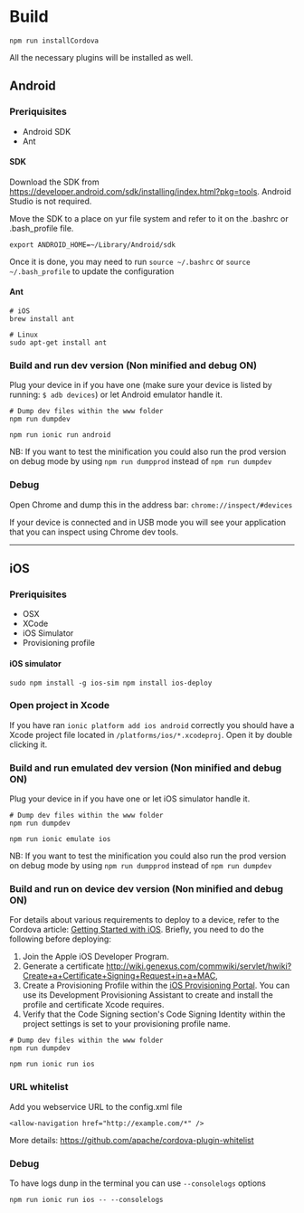 # Build

```
npm run installCordova
```

All the necessary plugins will be installed as well.

## Android

### Preriquisites

* Android SDK
* Ant

#### SDK

Download the SDK from <https://developer.android.com/sdk/installing/index.html?pkg=tools>. Android Studio is not required.

Move the SDK to a place on yur file system and refer to it on the .bashrc or .bash_profile file.

```
export ANDROID_HOME=~/Library/Android/sdk  
```

 Once it is done, you may need to run ```source ~/.bashrc``` or ```source ~/.bash_profile``` to update the configuration

#### Ant

```
# iOS
brew install ant

# Linux
sudo apt-get install ant
```

### Build and run dev version (Non minified and debug ON)

Plug your device in if you have one (make sure your device is listed by running: ```$ adb devices```) or let Android emulator handle it.

```
# Dump dev files within the www folder
npm run dumpdev

npm run ionic run android
```

NB: If you want to test the minification you could also run the prod version on debug mode by using ```npm run dumpprod``` instead of ```npm run dumpdev```

### Debug

Open Chrome and dump this in the address bar: ```chrome://inspect/#devices```

If your device is connected and in USB mode you will see your application that you can inspect using Chrome dev tools.

---

## iOS

### Preriquisites

* OSX
* XCode
* iOS Simulator
* Provisioning profile

#### iOS simulator

```
sudo npm install -g ios-sim npm install ios-deploy
```

### Open project in Xcode

If you have ran ```ionic platform add ios android``` correctly you should have a Xcode project file located in ```/platforms/ios/*.xcodeproj```. Open it by double clicking it.

### Build and run emulated dev version (Non minified and debug ON)

Plug your device in if you have one or let iOS simulator handle it.

```
# Dump dev files within the www folder
npm run dumpdev

npm run ionic emulate ios
```

NB: If you want to test the minification you could also run the prod version on debug mode by using ```npm run dumpprod``` instead of ```npm run dumpdev```

### Build and run on device dev version (Non minified and debug ON)

For details about various requirements to deploy to a device, refer to the Cordova article: [Getting Started with iOS](http://cordova.apache.org/docs/en/2.5.0/guide_getting-started_ios_index.md.html). Briefly, you need to do the following before deploying:

1. Join the Apple iOS Developer Program.
1. Generate a certificate http://wiki.genexus.com/commwiki/servlet/hwiki?Create+a+Certificate+Signing+Request+in+a+MAC,
1. Create a Provisioning Profile within the [iOS Provisioning Portal](https://developer.apple.com/ios/manage/overview/index.action). You can use its Development Provisioning Assistant to create and install the profile and certificate Xcode requires.
1. Verify that the Code Signing section's Code Signing Identity within the project settings is set to your provisioning profile name.

```
# Dump dev files within the www folder
npm run dumpdev

npm run ionic run ios
```

### URL whitelist

Add you webservice URL to the config.xml file

```
<allow-navigation href="http://example.com/*" />
```

More details: https://github.com/apache/cordova-plugin-whitelist

### Debug

To have logs dunp in the terminal you can use ```--consolelogs``` options

```
npm run ionic run ios -- --consolelogs
```
